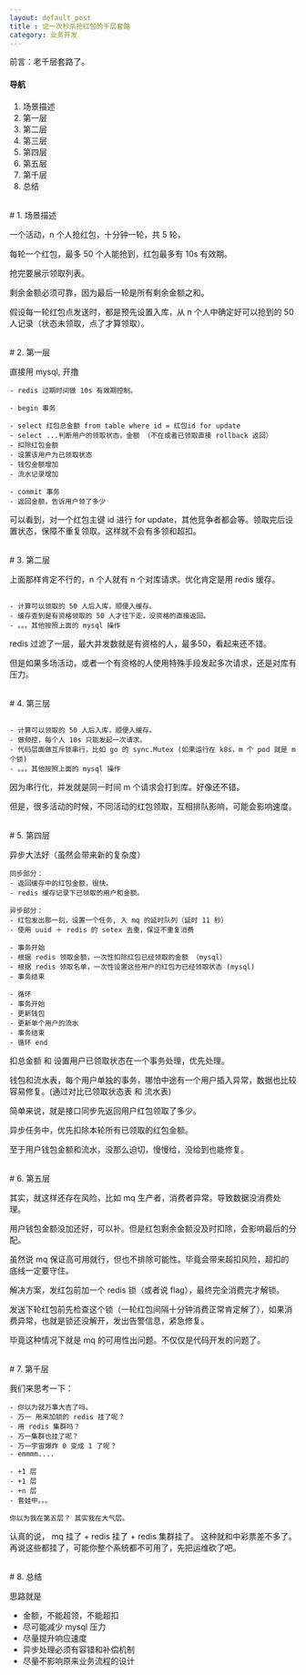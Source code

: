 ```yaml
---
layout: default_post
title : 记一次秒杀抢红包的千层套路
category: 业务开发
---
```



前言：老千层套路了。

#### 导航
1. 场景描述
2. 第一层
3. 第二层
4. 第三层
5. 第四层
6. 第五层
7. 第千层
8. 总结


<br>
# 1. 场景描述

一个活动，n 个人抢红包，十分钟一轮，共 5 轮，

每轮一个红包，最多 50 个人能抢到，红包最多有 10s 有效期。

抢完要展示领取列表。

剩余金额必须可靠，因为最后一轮是所有剩余金额之和。

假设每一轮红包点发送时，都是预先设置入库，从 n 个人中确定好可以抢到的 50 人记录（状态未领取，点了才算领取）。

<br>
# 2. 第一层

直接用 mysql, 开撸

```
- redis 过期时间做 10s 有效期控制。

- begin 事务

- select 红包总金额 from table where id = 红包id for update
- select ...判断用户的领取状态，金额 （不在或者已领取直接 rollback 返回）
- 扣除红包金额 
- 设置该用户为已领取状态
- 钱包金额增加
- 流水记录增加

- commit 事务
- 返回金额，告诉用户领了多少

```

可以看到，对一个红包主键 id 进行 for update，其他竞争者都会等。领取完后设置状态，保障不重复领取。这样就不会有多领和超扣。


<br>
# 3. 第二层

上面那样肯定不行的，n 个人就有 n 个对库请求。优化肯定是用 redis 缓存。

```

- 计算可以领取的 50 人后入库，顺便入缓存。
- 缓存查到是有资格领取的 50 人才往下走，没资格的直接返回。
- 。。。其他按照上面的 mysql 操作

```
redis 过滤了一层，最大并发数就是有资格的人，最多50，看起来还不错。

但是如果多场活动，或者一个有资格的人使用特殊手段发起多次请求，还是对库有压力。


<br>
# 4. 第三层

```

- 计算可以领取的 50 人后入库，顺便入缓存。
- 做频控，每个人 10s 只能发起一次请求。
- 代码层面做互斥锁串行，比如 go 的 sync.Mutex (如果运行在 k8s，m 个 pod 就是 m 个锁)
- 。。。其他按照上面的 mysql 操作

```

因为串行化，并发就是同一时间 m 个请求会打到库。好像还不错。

但是，很多活动的时候，不同活动的红包领取，互相排队影响，可能会影响速度。

<br>
# 5. 第四层

异步大法好（虽然会带来新的复杂度）

```
同步部分：
- 返回缓存中的红包金额，很快。
- redis 缓存记录下已领取的用户和金额。

异步部分：
- 红包发出那一刻，设置一个任务, 入 mq 的延时队列（延时 11 秒）
- 使用 uuid ＋ redis 的 setex 去重，保证不重复消费

- 事务开始
- 根据 redis 领取金额，一次性扣除红包已经领取的金额 （mysql）
- 根据 redis 领取名单，一次性设置这些用户的红包为已经领取状态 (mysql)
- 事务结束

- 循环
- 事务开始
- 更新钱包
- 更新单个用户的流水
- 事务结束
- 循环 end

```

扣总金额 和 设置用户已领取状态在一个事务处理，优先处理。

钱包和流水表，每个用户单独的事务，哪怕中途有一个用户插入异常，数据也比较容易修复。(通过对比已领取状态表 和 流水表)

简单来说，就是接口同步先返回用户红包领取了多少。

异步任务中，优先扣除本轮所有已领取的红包金额。

至于用户钱包金额和流水，没那么迫切，慢慢给，没给到也能修复。

<br>
# 6. 第五层

其实，就这样还存在风险，比如 mq 生产者，消费者异常。导致数据没消费处理。

用户钱包金额没加还好，可以补。但是红包剩余金额没及时扣除，会影响最后的分配。

虽然说 mq 保证高可用就行，但也不排除可能性。毕竟会带来超扣风险，超扣的底线一定要守住。

解决方案，发红包前加一个 redis 锁（或者说 flag），最终完全消费完才解锁。

发送下轮红包前先检查这个锁（一轮红包间隔十分钟消费正常肯定解了），如果消费异常，也就是锁还没解开，发出告警信息，紧急修复。

毕竟这种情况下就是 mq 的可用性出问题。不仅仅是代码开发的问题了。

<br >
# 7. 第千层

我们来思考一下：

```
- 你以为就万事大吉了吗。
- 万一 用来加锁的 redis 挂了呢？ 
- 用 redis 集群吗？
- 万一集群也挂了呢？
- 万一宇宙爆炸 0 变成 1 了呢？
- emmmm....

- +1 层
- +1 层
- +n 层
- 套娃中。。。 

你以为我在第五层？ 其实我在大气层。

```

认真的说， mq 挂了 + redis 挂了 + redis 集群挂了。
这种就和中彩票差不多了。再说这些都挂了，可能你整个系统都不可用了，先把运维砍了吧。

<br>
# 8. 总结

思路就是

- 金额，不能超领，不能超扣
- 尽可能减少 mysql 压力
- 尽量提升响应速度
- 异步处理必须有容错和补偿机制
- 尽量不影响原来业务流程的设计





